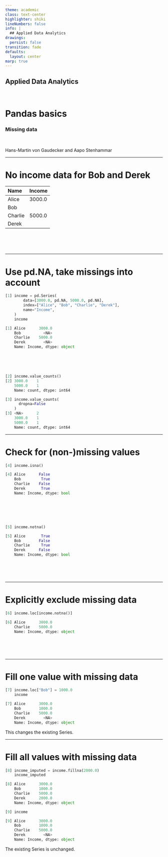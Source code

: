 ```yaml
---
theme: academic
class: text-center
highlighter: shiki
lineNumbers: false
info: |
  ## Applied Data Analytics
drawings:
  persist: false
transition: fade
defaults:
  layout: center
marp: true
---
```


## Applied Data Analytics

<br>

# Pandas basics

### Missing data

<br>

Hans-Martin von Gaudecker and Aapo Stenhammar

---

# No income data for Bob and Derek

<div class="grid grid-cols-3 gap-4">
<div>
</div>
<div>

| Name    | Income |
| :------ | :----- |
| Alice   | 3000.0 |
| Bob     |        |
| Charlie | 5000.0 |
| Derek   |        |

<br/>
<br/>
<br/>

</div>
<div>
</div>
</div>

---

# Use pd.NA, take missings into account

<div class="grid grid-cols-5 gap-4">
<div class="col-span-3">

```python
[1] income = pd.Series(
        data=[3000.0, pd.NA, 5000.0, pd.NA],
        index=["Alice", "Bob", "Charlie", "Derek"],
        name="Income",
    )
    income

[1] Alice      3000.0
    Bob          <NA>
    Charlie    5000.0
    Derek        <NA>
    Name: Income, dtype: object
```
<br/>
<br/>
<br/>

</div>
<div class="col-span-2">

```python
[2] income.value_counts()
[2] 3000.0    1
    5000.0    1
    Name: count, dtype: int64

[3] income.value_counts(
      dropna=False
    )
[3] <NA>      2
    3000.0    1
    5000.0    1
    Name: count, dtype: int64
```
</div>
</div>


---

# Check for (non-)missing values

<div class="grid grid-cols-2 gap-20">
<div>

```python
[4] income.isna()

[4] Alice      False
    Bob         True
    Charlie    False
    Derek       True
    Name: Income, dtype: bool
```

<br/>
<br/>
<br/>
</div>
<div>

```python

[5] income.notna()

[5] Alice       True
    Bob        False
    Charlie     True
    Derek      False
    Name: Income, dtype: bool
```

<br/>
<br/>
<br/>
</div>
</div>

---

# Explicitly exclude missing data

```python
[6] income.loc[income.notna()]

[6] Alice      3000.0
    Charlie    5000.0
    Name: Income, dtype: object
```
<br/>
<br/>
<br/>

---

# Fill one value with missing data

```python
[7] income.loc["Bob"] = 1000.0
    income

[7] Alice      3000.0
    Bob        1000.0
    Charlie    5000.0
    Derek        <NA>
    Name: Income, dtype: object
```

This changes the existing Series.

---

# Fill all values with missing data

```python
[8] income_imputed = income.fillna(2000.0)
    income_imputed

[8] Alice      3000.0
    Bob        1000.0
    Charlie    5000.0
    Derek      2000.0
    Name: Income, dtype: object

[9] income

[9] Alice      3000.0
    Bob        1000.0
    Charlie    5000.0
    Derek        <NA>
    Name: Income, dtype: object

```

The existing Series is unchanged.
